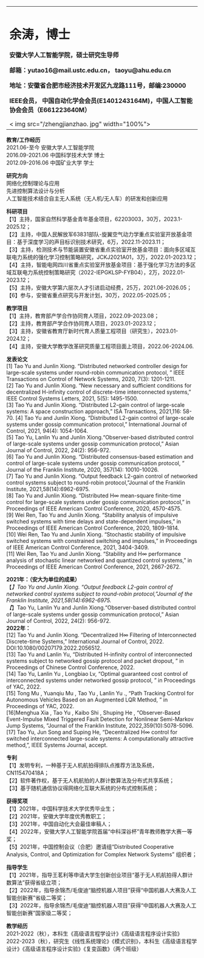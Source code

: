 <table border='0'>
	<tr>
   <td width="75%">
<h1>余涛，博士</h1>
<p><b>安徽大学人工智能学院，硕士研究生导师</b></p >
<p><b>邮箱：yutao16@mail.ustc.edu.cn， taoyu@ahu.edu.cn</b></p>
<p><b>地址：安徽省合肥市经济技术开发区九龙路111号，邮编:230000</b></p>
<p><b>IEEE会员， 中国自动化学会会员(E1401243164M)，中国人工智能协会会员（E661223640M）</b></p>   	   
</td›
‹td width="25%">
< img src="/zhengjianzhao. jpg" width="100%">
</td>
</tr>
</table>

 **教育/工作经历**  
 2021.06-至今      安徽大学人工智能学院   
 2016.09-2021.06  中国科学技术大学  博士  
 2012.09-2016.06  中国矿业大学  学士

**研究方向**      
 网络化控制理论与应用  
 先进控制算法设计与分析  
 人工智能技术结合自主无人系统（无人机/无人车）的研发和创新应用
 
**科研项目**     
 【1】主持，国家自然科学基金青年基金项目，62203003，30万，2023.1-2025.12；     
 【2】主持，中国人民解放军63831部队-旋翼空气动力学重点实验室开放基金项目：基于深度学习的声目标识别技术研究，6万，2022.11-2023.11；   
 【3】主持，检测技术与节能装置安徽省重点实验室开放基金项目：面向多区域互联电力系统的强化学习控制策略研究，JCKJ2021A01，3万，2022.01-2023.12；   
 【4】主持，智能电网四川省重点实验室开放基金项目：基于强化学习方法的多区域互联电力系统控制策略研究（2022-IEPGKLSP-FYB04），2万，2022.01-2023.12；    
 【5】主持，安徽大学第六层次人才引进启动经费，25万，2021.06-2026.05；    
 【6】参与，安徽省重点研究与开发计划，30万，2022.05-2025.05；

**教学项目**  
【1】主持，教育部产学合作协同育人项目，2022.09-2023.08；   
【2】主持，教育部产学合作协同育人项目，2023.01-2023.12；   
【3】主持，安徽省教育厅新时代育人质量工程项目（研究生），2023.01-2024.12；  
【4】主持，安徽大学教学改革研究质量工程项目面上项目，2022.06-2024.06.

 

**发表论文**   
[1] Tao Yu and Junlin Xiong. “Distributed networked controller design for large-scale systems under round-robin communication protocol, ” IEEE Transactions on Control of Network Systems, 2020, 7(3): 1201-1211.   
[2] Tao Yu and Junlin Xiong. “New necessary and sufficient conditions for decentralized H-infinity control of discrete-time interconnected systems,” IEEE Control Systems Letters, 2021, 5(5): 1495-1500.   
[3] Tao Yu and Junlin Xiong. “Distributed L2-gain control of large-scale systems: A space construction approach,” ISA Transactions, 2021,116: 58-70.
[4] Tao Yu and Junlin Xiong. “Distributed L2-gain control of large-scale systems under gossip communication protocol,” International Journal of Control, 2021, 94(4): 1054-1064.   
[5] Tao Yu, Lanlin Yu and Junlin Xiong.“Observer-based distributed control of large-scale systems under gossip communication protocol,” Asian Journal of Control, 2022, 24(2): 956-972.   
[6] Tao Yu and Junlin Xiong. “Distributed consensus-based estimation and control of large-scale systems under gossip communication protocol, ” Journal of the Franklin Institute, 2020, 357(14): 10010-10026.   
[7] Tao Yu and Junlin Xiong. “Output feedback L2-gain control of networked control systems subject to round-robin protocol,”Journal of the Franklin Institute, 2021,58(14):6962-6975.   
[8] Tao Yu and Junlin Xiong. “Distributed H∞ mean-square finite-time control for large-scale systems under gossip communication protocol,” in Proceedings of IEEE American Control Conference, 2020, 4570-4575.   
[9] Wei Ren, Tao Yu and Junlin Xiong. “Stability analysis of impulsive switched systems with time delays and state-dependent impulses,” in Proceedings of IEEE American Control Conference, 2020, 1809-1814.   
[10] Wei Ren, Tao Yu and Junlin Xiong. “Stochastic stability of impulsive switched systems with constrained switching and impulses,” in Proceedings of IEEE American Control Conference, 2021, 3404-3409.   
[11] Wei Ren, Tao Yu and Junlin Xiong. “Stability and H∞ performance analysis of stochastic linear networked and quantized control systems,” in Proceedings of IEEE American Control Conference, 2021, 2667-2672.     

**2021年：（安大为单位的成果）**   
【*】Tao Yu and Junlin Xiong. “Output feedback L2-gain control of networked control systems subject to round-robin protocol,”Journal of the Franklin Institute, 2021,58(14):6962-6975.   
【*】Tao Yu, Lanlin Yu and Junlin Xiong.“Observer-based distributed control of large-scale systems under gossip communication protocol,” Asian Journal of Control, 2022, 24(2): 956-972.   
**2022年：**   
[12] Tao Yu and Junlin Xiong. “Decentralized H∞ Filtering of Interconnected Discrete-time Systems,” International Journal of Control, 2022. DOI:10.1080/00207179.2022.2056512.   
[13] Tao Yu and Lanlin Yu, “Distributed H-infinity control of interconnected systems subject to networked gossip protocol and packet dropout, ” in Proceedings of  Chinese Control Conference, 2022.   
[14] Tao Yu, Lanlin Yu , Longbiao Lv, “Optimal guaranteed cost control of interconnected systems under networked gossip protocol, ” in Proceedings of YAC, 2022.  
[15] Tong Mu , Yuanqiu Mu , Tao Yu , Lanlin Yu ., “Path Tracking Control for Autonomous Vehicles Based on an Augmented LQR Method, ” in Proceedings of YAC, 2022.   
[16]Menghua Xia , Tao Yu , Kaibo Shi , Shuping He , “Observer-Based Event-Impulse Mixed Triggered Fault Detection for Nonlinear Semi-Markov Jump Systems, ”Journal of the Franklin Institute, 2022,359(10):5078-5096.   
[17] Tao Yu, Jun Song and Suping He, “Decentralized H∞ control for switched interconnected large-scale systems: A computationally attractive method,”, IEEE Systems Journal, accept.   


**专利**   
【1】发明专利，一种基于无人机航拍得排队点推荐方法及系统，CN115470418A；   
【2】软件著作权，基于无人机航拍的人群计数算法及分布式共享系统；   
【3】基于随机通信协议得网络化互联大系统的分布式控制系统；   



**获得奖项**   
【1】2021年，中国科学技术大学优秀毕业生；   
【2】2021年，安徽大学年度优秀教职工；  
【3】2021年，中国自动化大会最佳审稿人；   
【4】2022年，安徽大学人工智能学院首届“中科深谷杯”青年教师教学大赛一等奖；   
【5】2021年，中国控制会议（合肥）邀请组“Distributed Cooperative Analysis, Control, and Optimization for Complex Network Systems” 组织者；  


**指导学生**    
【1】2021年，指导王茗利等申请大学生创新创业项目“基于无人机航拍得人群计数算法”获得省级立项；  
【2】2022年，指导余锦杰/毛俊迪“脑控机器人项目”获得“中国机器人大赛及人工智能创新赛”省级二等奖；     
【3】2022年，指导余锦杰/毛俊迪“脑控机器人项目”获得“中国机器人大赛及人工智能创新赛”国家级二等奖；   

**教学经历**  
2021-2022（秋），本科生《高级语言程学设计》《高级语言程序设计实验》   
2022-2023（秋），研究生《线性系统理论》《模式识别》，本科生《高级语言程学设计》《高级语言程序设计实验》《复变函数》（两个班级） 
